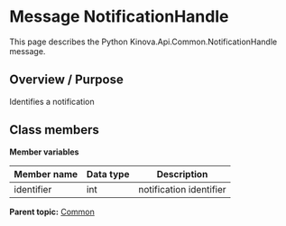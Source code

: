 # Message NotificationHandle

This page describes the Python Kinova.Api.Common.NotificationHandle message.

## Overview / Purpose

Identifies a notification

## Class members

 **Member variables** 

|Member name|Data type|Description|
|-----------|---------|-----------|
|identifier|int|notification identifier|

**Parent topic:** [Common](../references/summary_Common.md)

